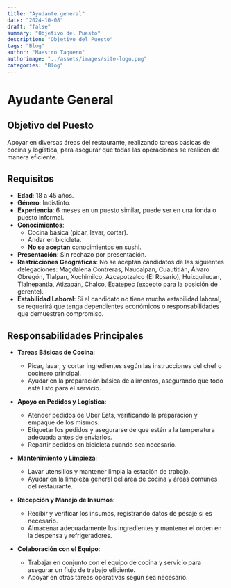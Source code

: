 ```yaml
---
title: "Ayudante general"
date: "2024-10-08"
draft: "false"
summary: "Objetivo del Puesto"
description: "Objetivo del Puesto"
tags: "Blog"
author: "Maestro Taquero"
authorimage: "../assets/images/site-logo.png"
categories: "Blog"
---
```

# Ayudante General

## Objetivo del Puesto
Apoyar en diversas áreas del restaurante, realizando tareas básicas de cocina y logística, para asegurar que todas las operaciones se realicen de manera eficiente.

## Requisitos

- **Edad**: 18 a 45 años.
- **Género**: Indistinto.
- **Experiencia**: 6 meses en un puesto similar, puede ser en una fonda o puesto informal.
- **Conocimientos**:
  - Cocina básica (picar, lavar, cortar).
  - Andar en bicicleta.
  - **No se aceptan** conocimientos en sushi.
- **Presentación**: Sin rechazo por presentación.
- **Restricciones Geográficas**: No se aceptan candidatos de las siguientes delegaciones: Magdalena Contreras, Naucalpan, Cuautitlán, Álvaro Obregón, Tlalpan, Xochimilco, Azcapotzalco (El Rosario), Huixquilucan, Tlalnepantla, Atizapán, Chalco, Ecatepec (excepto para la posición de gerente).
- **Estabilidad Laboral**: Si el candidato no tiene mucha estabilidad laboral, se requerirá que tenga dependientes económicos o responsabilidades que demuestren compromiso.

## Responsabilidades Principales

- **Tareas Básicas de Cocina**:
  - Picar, lavar, y cortar ingredientes según las instrucciones del chef o cocinero principal.
  - Ayudar en la preparación básica de alimentos, asegurando que todo esté listo para el servicio.

- **Apoyo en Pedidos y Logística**:
  - Atender pedidos de Uber Eats, verificando la preparación y empaque de los mismos.
  - Etiquetar los pedidos y asegurarse de que estén a la temperatura adecuada antes de enviarlos.
  - Repartir pedidos en bicicleta cuando sea necesario.

- **Mantenimiento y Limpieza**:
  - Lavar utensilios y mantener limpia la estación de trabajo.
  - Ayudar en la limpieza general del área de cocina y áreas comunes del restaurante.

- **Recepción y Manejo de Insumos**:
  - Recibir y verificar los insumos, registrando datos de pesaje si es necesario.
  - Almacenar adecuadamente los ingredientes y mantener el orden en la despensa y refrigeradores.

- **Colaboración con el Equipo**:
  - Trabajar en conjunto con el equipo de cocina y servicio para asegurar un flujo de trabajo eficiente.
  - Apoyar en otras tareas operativas según sea necesario.
